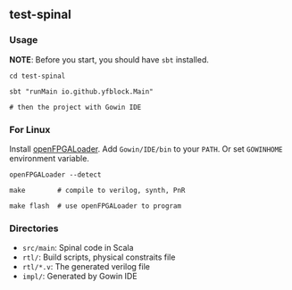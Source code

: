 ## test-spinal

### Usage

**NOTE**: Before you start, you should have `sbt` installed.

```shell
cd test-spinal

sbt "runMain io.github.yfblock.Main"

# then the project with Gowin IDE
```

### For Linux

Install [openFPGALoader](https://github.com/trabucayre/openFPGALoader).
Add `Gowin/IDE/bin` to your `PATH`.
Or set `GOWINHOME` environment variable.

```
openFPGALoader --detect

make        # compile to verilog, synth, PnR

make flash  # use openFPGALoader to program
```

### Directories

- `src/main`: Spinal code in Scala
- `rtl/`: Build scripts, physical constraits file
- `rtl/*.v`: The generated verilog file
- `impl/`: Generated by Gowin IDE
